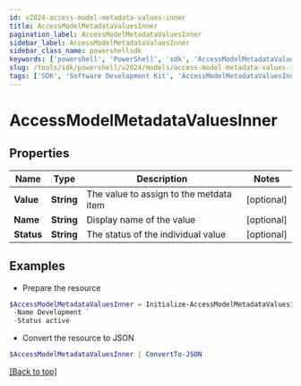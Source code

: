 ```yaml
---
id: v2024-access-model-metadata-values-inner
title: AccessModelMetadataValuesInner
pagination_label: AccessModelMetadataValuesInner
sidebar_label: AccessModelMetadataValuesInner
sidebar_class_name: powershellsdk
keywords: ['powershell', 'PowerShell', 'sdk', 'AccessModelMetadataValuesInner', 'V2024AccessModelMetadataValuesInner'] 
slug: /tools/sdk/powershell/v2024/models/access-model-metadata-values-inner
tags: ['SDK', 'Software Development Kit', 'AccessModelMetadataValuesInner', 'V2024AccessModelMetadataValuesInner']
---
```



# AccessModelMetadataValuesInner

## Properties

Name | Type | Description | Notes
------------ | ------------- | ------------- | -------------
**Value** | **String** | The value to assign to the metdata item | [optional] 
**Name** | **String** | Display name of the value | [optional] 
**Status** | **String** | The status of the individual value | [optional] 

## Examples

- Prepare the resource
```powershell
$AccessModelMetadataValuesInner = Initialize-AccessModelMetadataValuesInner  -Value development `
 -Name Development `
 -Status active
```

- Convert the resource to JSON
```powershell
$AccessModelMetadataValuesInner | ConvertTo-JSON
```


[[Back to top]](#) 

